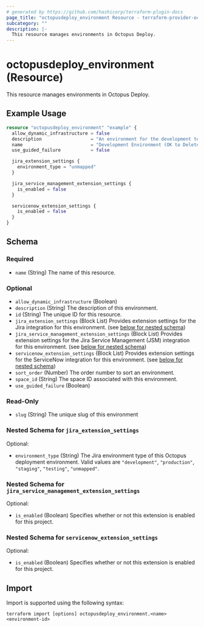 ```yaml
---
# generated by https://github.com/hashicorp/terraform-plugin-docs
page_title: "octopusdeploy_environment Resource - terraform-provider-octopusdeploy"
subcategory: ""
description: |-
  This resource manages environments in Octopus Deploy.
---
```


# octopusdeploy_environment (Resource)

This resource manages environments in Octopus Deploy.

## Example Usage

```terraform
resource "octopusdeploy_environment" "example" {
  allow_dynamic_infrastructure = false
  description                  = "An environment for the development team."
  name                         = "Development Environment (OK to Delete)"
  use_guided_failure           = false

  jira_extension_settings {
    environment_type = "unmapped"
  }

  jira_service_management_extension_settings {
    is_enabled = false
  }

  servicenow_extension_settings {
    is_enabled = false
  }
}
```

<!-- schema generated by tfplugindocs -->
## Schema

### Required

- `name` (String) The name of this resource.

### Optional

- `allow_dynamic_infrastructure` (Boolean)
- `description` (String) The description of this environment.
- `id` (String) The unique ID for this resource.
- `jira_extension_settings` (Block List) Provides extension settings for the Jira integration for this environment. (see [below for nested schema](#nestedblock--jira_extension_settings))
- `jira_service_management_extension_settings` (Block List) Provides extension settings for the Jira Service Management (JSM) integration for this environment. (see [below for nested schema](#nestedblock--jira_service_management_extension_settings))
- `servicenow_extension_settings` (Block List) Provides extension settings for the ServiceNow integration for this environment. (see [below for nested schema](#nestedblock--servicenow_extension_settings))
- `sort_order` (Number) The order number to sort an environment.
- `space_id` (String) The space ID associated with this environment.
- `use_guided_failure` (Boolean)

### Read-Only

- `slug` (String) The unique slug of this environment

<a id="nestedblock--jira_extension_settings"></a>
### Nested Schema for `jira_extension_settings`

Optional:

- `environment_type` (String) The Jira environment type of this Octopus deployment environment. Valid values are `"development"`, `"production"`, `"staging"`, `"testing"`, `"unmapped"`.


<a id="nestedblock--jira_service_management_extension_settings"></a>
### Nested Schema for `jira_service_management_extension_settings`

Optional:

- `is_enabled` (Boolean) Specifies whether or not this extension is enabled for this project.


<a id="nestedblock--servicenow_extension_settings"></a>
### Nested Schema for `servicenow_extension_settings`

Optional:

- `is_enabled` (Boolean) Specifies whether or not this extension is enabled for this project.

## Import

Import is supported using the following syntax:

```shell
terraform import [options] octopusdeploy_environment.<name> <environment-id>
```

